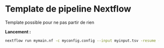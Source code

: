 # Template de pipeline Nextflow

Template possible pour ne pas partir de rien

**Lancement :**

```bash
nextflow run mymain.nf -c myconfig.config --input myinput.tsv -resume -profile slurm
```